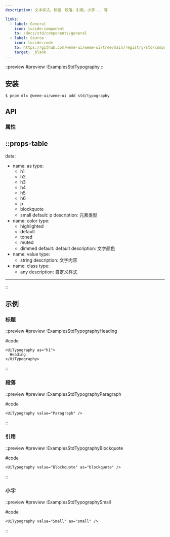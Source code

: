 ```yaml
---
description: 文本样式，标题，段落，引用，小字... 等

links:
  - label: General
    icon: lucide:component
    to: /docs/std/components/general
  - label: Source
    icon: lucide:code
    to: https://github.com/weme-ui/weme-ui/tree/main/registry/std/components/typography
    target: _blank
---
```


::preview
#preview
:ExamplesStdTypography
::

## 安装

```shell [Terminal]
$ pnpm dlx @weme-ui/weme-ui add std/typography
```

## API

### 属性

::props-table
---
data:
  - name: as
    type:
      - h1
      - h2
      - h3
      - h4
      - h5
      - h6
      - p
      - blockquote
      - small
    default: p
    description: 元素类型
  - name: color
    type:
      - highlighted
      - default
      - toned
      - muted
      - dimmed
    default: default
    description: 文字颜色
  - name: value
    type:
      - string
    description: 文字内容
  - name: class
    type:
      - any
    description: 自定义样式
---
::

## 示例

### 标题

::preview
#preview
:ExamplesStdTypographyHeading

#code
```vue inset
<UiTypography as="h1">
  Heading
</UiTypography>
```
::

### 段落

::preview
#preview
:ExamplesStdTypographyParagraph

#code
```vue inset
<UiTypography value="Paragraph" />
```
::

### 引用

::preview
#preview
:ExamplesStdTypographyBlockquote

#code
```vue inset
<UiTypography value="Blockquote" as="blockquote" />
```
::

### 小字

::preview
#preview
:ExamplesStdTypographySmall

#code
```vue inset
<UiTypography value="Small" as="small" />
```
::
